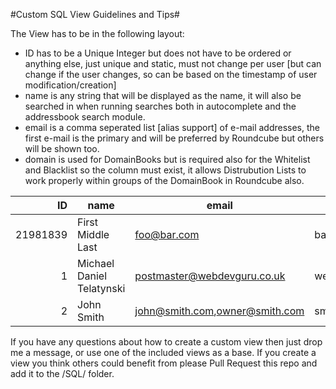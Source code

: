 #Custom SQL View Guidelines and Tips#

The View has to be in the following layout:
+ ID has to be a Unique Integer but does not have to be ordered or anything else, just unique and static, must not change per user [but can change if the user changes, so can be based on the timestamp of user modification/creation]
+ name is any string that will be displayed as the name, it will also be searched in when running searches both in autocomplete and the addressbook search module.
+ email is a comma seperated list [alias support] of e-mail addresses, the first e-mail is the primary and will be preferred by Roundcube but others will be shown too.
+ domain is used for DomainBooks but is required also for the Whitelist and Blacklist so the column must exist, it allows Distrubution Lists to work properly within groups of the DomainBook in Roundcube also.

| ID       | name                      | email                          | domain           |
|---------:|---------------------------|--------------------------------|------------------|
| 21981839 | First Middle Last         | foo@bar.com                    | bar.com          |
| 1        | Michael Daniel Telatynski | postmaster@webdevguru.co.uk    | webdevguru.co.uk |
| 2        | John Smith                | john@smith.com,owner@smith.com | smith.com        |

If you have any questions about how to create a custom view then just drop me a message, or use one of the included views as a base. If you create a view you think others could benefit from please Pull Request this repo and add it to the /SQL/ folder.